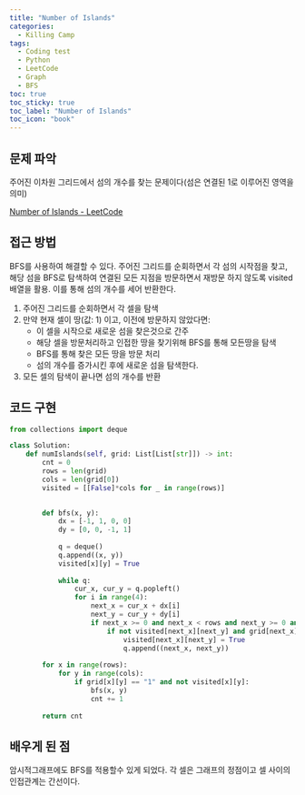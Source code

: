 ```yaml
---
title: "Number of Islands"
categories:
  - Killing Camp
tags:
  - Coding test
  - Python
  - LeetCode
  - Graph
  - BFS
toc: true
toc_sticky: true
toc_label: "Number of Islands"
toc_icon: "book"
---
```


## 문제 파악
주어진 이차원 그리드에서 섬의 개수를 찾는 문제이다(섬은 연결된 1로 이루어진 영역을 의미)

[Number of Islands - LeetCode](https://leetcode.com/problems/number-of-islands/)


## 접근 방법

BFS를 사용하여 해결할 수 있다. 주어진 그리드를 순회하면서 각 섬의 시작점을 찾고, 해당 섬을 BFS로 탐색하여 연결된 모든 지점을 방문하면서 재방문 하지 않도록 visited 배열을 활용. 이를 통해 섬의 개수를 세어 반환한다.

1. 주어진 그리드를 순회하면서 각 셀을 탐색
2. 만약 현재 셀이 땅(값: 1) 이고, 이전에 방문하지 않았다면:
    - 이 셀을 시작으로 새로운 섬을 찾은것으로 간주
    - 해당 셀을 방문처리하고 인접한 땅을 찾기위해 BFS를 통해 모든땅을 탐색
    - BFS를 통해 찾은 모든 땅을 방문 처리
    - 섬의 개수를 증가시킨 후에 새로운 섬을 탐색한다.
3. 모든 셀의 탐색이 끝나면 섬의 개수를 반환

## 코드 구현

```python
from collections import deque

class Solution:
    def numIslands(self, grid: List[List[str]]) -> int:
        cnt = 0
        rows = len(grid)
        cols = len(grid[0])
        visited = [[False]*cols for _ in range(rows)]

        
        def bfs(x, y):
            dx = [-1, 1, 0, 0]
            dy = [0, 0, -1, 1]
            
            q = deque()
            q.append((x, y))
            visited[x][y] = True
            
            while q:
                cur_x, cur_y = q.popleft()
                for i in range(4):
                    next_x = cur_x + dx[i]
                    next_y = cur_y + dy[i]
                    if next_x >= 0 and next_x < rows and next_y >= 0 and next_y < cols:
                        if not visited[next_x][next_y] and grid[next_x][next_y] == "1":
                            visited[next_x][next_y] = True
                            q.append((next_x, next_y))
        
        for x in range(rows):
            for y in range(cols):
                if grid[x][y] == "1" and not visited[x][y]:
                    bfs(x, y)
                    cnt += 1
        
        return cnt
```

## 배우게 된 점
암시적그래프에도 BFS를 적용할수 있게 되었다. 각 셀은 그래프의 정점이고 셀 사이의 인접관계는 간선이다.
